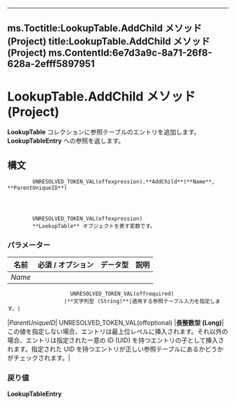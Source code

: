 

---
ms.Toctitle:LookupTable.AddChild メソッド (Project)
title:LookupTable.AddChild メソッド (Project)
ms.ContentId:6e7d3a9c-8a71-26f8-628a-2efff5897951
---
# LookupTable.AddChild メソッド (Project)




**LookupTable** コレクションに参照テーブルのエントリを追加します。**LookupTableEntry** への参照を返します。

## 構文

            UNRESOLVED_TOKEN_VAL(offexpression).**AddChild**(**Name**, **ParentUniqueID**)




            UNRESOLVED_TOKEN_VAL(offexpression)
            **LookupTable** オブジェクトを表す変数です。

### パラメーター

|**名前**|**必須 / オプション**|**データ型**|**説明**|
|---|---|---|---|
|*Name*|
                        UNRESOLVED_TOKEN_VAL(offrequired)
                      |**文字列型 (String)**|適用する参照テーブル入力を指定します。|
|*ParentUniqueID*|
                        UNRESOLVED_TOKEN_VAL(offoptional)
                      |**長整数型 (Long)**|この値を指定しない場合、エントリは最上位レベルに挿入されます。それ以外の場合、エントリは指定された一意の ID (UID) を持つエントリの子として挿入されます。指定された UID を持つエントリが正しい参照テーブルにあるかどうかがチェックされます。|



### 戻り値
**LookupTableEntry**






